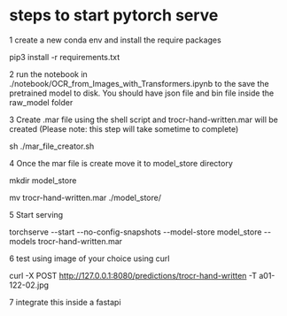 # steps to start pytorch serve

1 create a new conda env and  install the require packages

pip3 install -r requirements.txt

2  run the notebook in ./notebook/OCR_from_Images_with_Transformers.ipynb to the save the pretrained model to disk.
You should have json file and bin file inside the raw_model folder

3 Create .mar file using the shell script and  trocr-hand-written.mar will be created (Please note: this step will take sometime to complete)

sh ./mar_file_creator.sh 

4 Once the mar file is create move it to model_store directory

mkdir model_store

mv trocr-hand-written.mar  ./model_store/

5 Start serving

torchserve --start --no-config-snapshots --model-store model_store --models trocr-hand-written.mar

6 test using image of your choice using curl

curl -X POST http://127.0.0.1:8080/predictions/trocr-hand-written  -T a01-122-02.jpg

7 integrate this inside a fastapi

